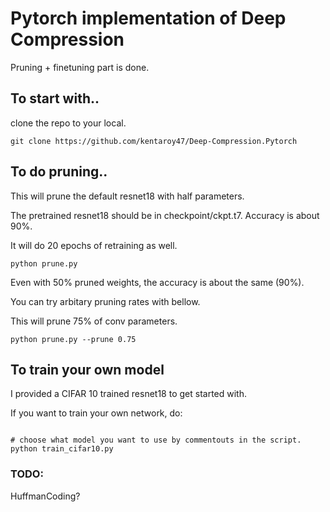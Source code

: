 # Pytorch implementation of Deep Compression
Pruning + finetuning part is done.

## To start with..

clone the repo to your local.

```
git clone https://github.com/kentaroy47/Deep-Compression.Pytorch
```

## To do pruning..
This will prune the default resnet18 with half parameters.

The pretrained resnet18 should be in checkpoint/ckpt.t7. Accuracy is about 90%.

It will do 20 epochs of retraining as well.

```
python prune.py
```

Even with 50% pruned weights, the accuracy is about the same (90%).

You can try arbitary pruning rates with bellow.

This will prune 75% of conv parameters.


```
python prune.py --prune 0.75
```

## To train your own model
I provided a CIFAR 10 trained resnet18 to get started with.

If you want to train your own network, do:

```

# choose what model you want to use by commentouts in the script.
python train_cifar10.py

```

### TODO:

HuffmanCoding?
